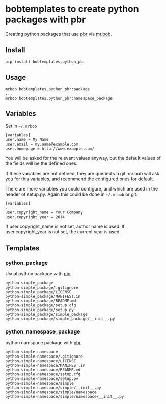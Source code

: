 # bobtemplates to create python packages with pbr

Creating python packages that use [pbr](http://docs.openstack.org/developer/pbr/) via [mr.bob](https://pypi.python.org/pypi/mr.bob/).

## Install
```
pip install bobtemplates.python_pbr
```

## Usage
```
mrbob bobtemplates.python_pbr:package
...
mrbob bobtemplates.python_pbr:namespace_package
```

## Variables

Set in ```~/.mrbob```

```
[variables]
user.name = My Name
user.email = my.name@example.com
user.homepage = http://www.example.com/
```

You will be asked for the relevant values anyway, but the default values of
the fields will be the defined ones.

If these variables are not defined, they are queried via git.
mr.bob will ask you for this variables, and recommend the configured ones for
default.


There are more variables you could configure, and which are used in the header
of setup.py. Again this could be done in ```~/.mrbob``` or git.
```
[variables]
...
user.copyright_name = Your Company
user.copyright_year = 2014
```
If user.copyright_name is not set, author name is used. If user.copyright_year
is not set, the current year is used.


## Templates

### python\_package

Usual python package with [pbr](http://docs.openstack.org/developer/pbr/)

```
python-simple_package
python-simple_package/.gitignore
python-simple_package/LICENSE
python-simple_package/MANIFEST.in
python-simple_package/README.md
python-simple_package/setup.cfg
python-simple_package/setup.py
python-simple_package/simple_package
python-simple_package/simple_package/__init__.py
```

### python\_namespace\_package

python namspace package with [pbr](http://docs.openstack.org/developer/pbr/)

```
python-simple-namespace
python-simple-namespace/.gitignore
python-simple-namespace/LICENSE
python-simple-namespace/MANIFEST.in
python-simple-namespace/README.md
python-simple-namespace/setup.cfg
python-simple-namespace/setup.py
python-simple-namespace/simple
python-simple-namespace/simple/__init__.py
python-simple-namespace/simple/namespace
python-simple-namespace/simple/namespace/__init__.py
```
